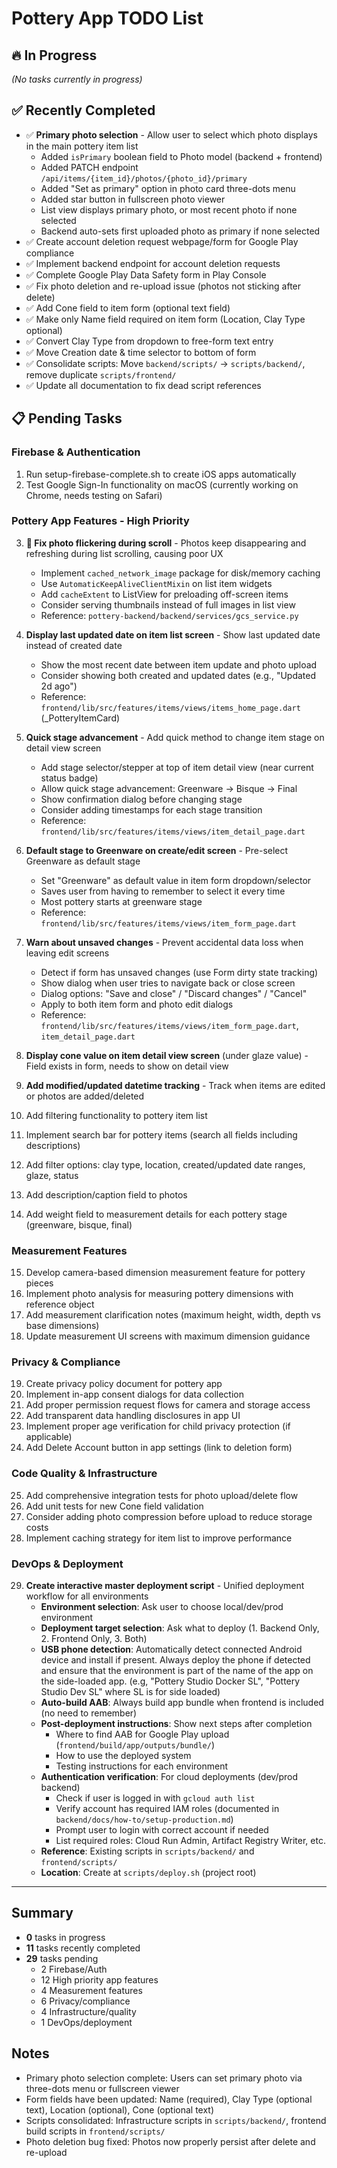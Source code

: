 # Pottery App TODO List

## 🔥 In Progress

*(No tasks currently in progress)*

## ✅ Recently Completed

- ✅ **Primary photo selection** - Allow user to select which photo displays in the main pottery item list
  - Added `isPrimary` boolean field to Photo model (backend + frontend)
  - Added PATCH endpoint `/api/items/{item_id}/photos/{photo_id}/primary`
  - Added "Set as primary" option in photo card three-dots menu
  - Added star button in fullscreen photo viewer
  - List view displays primary photo, or most recent photo if none selected
  - Backend auto-sets first uploaded photo as primary if none selected
- ✅ Create account deletion request webpage/form for Google Play compliance
- ✅ Implement backend endpoint for account deletion requests
- ✅ Complete Google Play Data Safety form in Play Console
- ✅ Fix photo deletion and re-upload issue (photos not sticking after delete)
- ✅ Add Cone field to item form (optional text field)
- ✅ Make only Name field required on item form (Location, Clay Type optional)
- ✅ Convert Clay Type from dropdown to free-form text entry
- ✅ Move Creation date & time selector to bottom of form
- ✅ Consolidate scripts: Move `backend/scripts/` → `scripts/backend/`, remove duplicate `scripts/frontend/`
- ✅ Update all documentation to fix dead script references

## 📋 Pending Tasks

### Firebase & Authentication

1. Run setup-firebase-complete.sh to create iOS apps automatically
2. Test Google Sign-In functionality on macOS (currently working on Chrome, needs testing on Safari)

### Pottery App Features - High Priority

3. **🔴 Fix photo flickering during scroll** - Photos keep disappearing and refreshing during list scrolling, causing poor UX
   - Implement `cached_network_image` package for disk/memory caching
   - Use `AutomaticKeepAliveClientMixin` on list item widgets
   - Add `cacheExtent` to ListView for preloading off-screen items
   - Consider serving thumbnails instead of full images in list view
   - Reference: `pottery-backend/backend/services/gcs_service.py`

4. **Display last updated date on item list screen** - Show last updated date instead of created date
   - Show the most recent date between item update and photo upload
   - Consider showing both created and updated dates (e.g., "Updated 2d ago")
   - Reference: `frontend/lib/src/features/items/views/items_home_page.dart` (_PotteryItemCard)

5. **Quick stage advancement** - Add quick method to change item stage on detail view screen
   - Add stage selector/stepper at top of item detail view (near current status badge)
   - Allow quick stage advancement: Greenware → Bisque → Final
   - Show confirmation dialog before changing stage
   - Consider adding timestamps for each stage transition
   - Reference: `frontend/lib/src/features/items/views/item_detail_page.dart`

6. **Default stage to Greenware on create/edit screen** - Pre-select Greenware as default stage
   - Set "Greenware" as default value in item form dropdown/selector
   - Saves user from having to remember to select it every time
   - Most pottery starts at greenware stage
   - Reference: `frontend/lib/src/features/items/views/item_form_page.dart`

7. **Warn about unsaved changes** - Prevent accidental data loss when leaving edit screens
   - Detect if form has unsaved changes (use Form dirty state tracking)
   - Show dialog when user tries to navigate back or close screen
   - Dialog options: "Save and close" / "Discard changes" / "Cancel"
   - Apply to both item form and photo edit dialogs
   - Reference: `frontend/lib/src/features/items/views/item_form_page.dart`, `item_detail_page.dart`

8. **Display cone value on item detail view screen** (under glaze value) - Field exists in form, needs to show on detail view

9. **Add modified/updated datetime tracking** - Track when items are edited or photos are added/deleted

10. Add filtering functionality to pottery item list

11. Implement search bar for pottery items (search all fields including descriptions)

12. Add filter options: clay type, location, created/updated date ranges, glaze, status

13. Add description/caption field to photos

14. Add weight field to measurement details for each pottery stage (greenware, bisque, final)

### Measurement Features

15. Develop camera-based dimension measurement feature for pottery pieces
16. Implement photo analysis for measuring pottery dimensions with reference object
17. Add measurement clarification notes (maximum height, width, depth vs base dimensions)
18. Update measurement UI screens with maximum dimension guidance

### Privacy & Compliance

19. Create privacy policy document for pottery app
20. Implement in-app consent dialogs for data collection
21. Add proper permission request flows for camera and storage access
22. Add transparent data handling disclosures in app UI
23. Implement proper age verification for child privacy protection (if applicable)
24. Add Delete Account button in app settings (link to deletion form)

### Code Quality & Infrastructure

25. Add comprehensive integration tests for photo upload/delete flow
26. Add unit tests for new Cone field validation
27. Consider adding photo compression before upload to reduce storage costs
28. Implement caching strategy for item list to improve performance

### DevOps & Deployment

29. **Create interactive master deployment script** - Unified deployment workflow for all environments
    - **Environment selection**: Ask user to choose local/dev/prod environment
    - **Deployment target selection**: Ask what to deploy (1. Backend Only, 2. Frontend Only, 3. Both)
    - **USB phone detection**: Automatically detect connected Android device and install if present. Always deploy the
        phone if detected and ensure that the environment is part of the name of the app on the side-loaded app.
        (e.g, "Pottery Studio Docker SL", "Pottery Studio Dev SL" where SL is for side loaded)
    - **Auto-build AAB**: Always build app bundle when frontend is included (no need to remember)
    - **Post-deployment instructions**: Show next steps after completion
      - Where to find AAB for Google Play upload (`frontend/build/app/outputs/bundle/`)
      - How to use the deployed system
      - Testing instructions for each environment
    - **Authentication verification**: For cloud deployments (dev/prod backend)
      - Check if user is logged in with `gcloud auth list`
      - Verify account has required IAM roles (documented in `backend/docs/how-to/setup-production.md`)
      - Prompt user to login with correct account if needed
      - List required roles: Cloud Run Admin, Artifact Registry Writer, etc.
    - **Reference**: Existing scripts in `scripts/backend/` and `frontend/scripts/`
    - **Location**: Create at `scripts/deploy.sh` (project root)

---

## Summary

- **0** tasks in progress
- **11** tasks recently completed
- **29** tasks pending
  - 2 Firebase/Auth
  - 12 High priority app features
  - 4 Measurement features
  - 6 Privacy/compliance
  - 4 Infrastructure/quality
  - 1 DevOps/deployment

## Notes

- Primary photo selection complete: Users can set primary photo via three-dots menu or fullscreen viewer
- Form fields have been updated: Name (required), Clay Type (optional text), Location (optional), Cone (optional text)
- Scripts consolidated: Infrastructure scripts in `scripts/backend/`, frontend build scripts in `frontend/scripts/`
- Photo deletion bug fixed: Photos now properly persist after delete and re-upload
